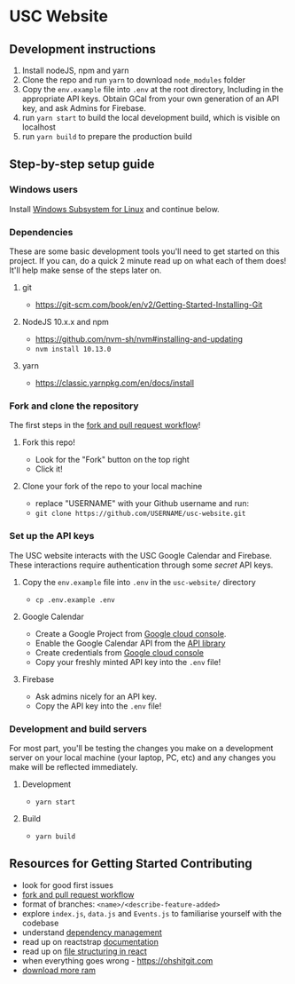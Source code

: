 # USC Website

## Development instructions
1. Install nodeJS, npm and yarn
2. Clone the repo and run `yarn` to download `node_modules` folder
3. Copy the `env.example` file into `.env` at the root directory,
Including in the appropriate API keys. Obtain GCal from your own generation of an API key, and ask Admins for Firebase.
4. run `yarn start` to build the local development build, which is visible on localhost
5. run `yarn build` to prepare the production build

## Step-by-step setup guide

### Windows users
Install [Windows Subsystem for Linux](https://docs.microsoft.com/en-us/windows/wsl/install-win10) and continue below.

### Dependencies
These are some basic development tools you'll need to get started on this project. If you can, do a quick 2 minute read up on what each of them does! It'll help make sense of the steps later on.

1. git
    - https://git-scm.com/book/en/v2/Getting-Started-Installing-Git

2. NodeJS 10.x.x and npm
    - https://github.com/nvm-sh/nvm#installing-and-updating
    - `nvm install 10.13.0`

3. yarn
    - https://classic.yarnpkg.com/en/docs/install

### Fork and clone the repository
The first steps in the [fork and pull request workflow](https://gist.github.com/Chaser324/ce0505fbed06b947d962)!

1. Fork this repo!
    - Look for the "Fork" button on the top right
    - Click it!

2. Clone your fork of the repo to your local machine
    - replace "USERNAME" with your Github username and run:
    - `git clone https://github.com/USERNAME/usc-website.git`

### Set up the API keys
The USC website interacts with the USC Google Calendar and Firebase. These interactions require authentication through some *secret* API keys.

1. Copy the `env.example` file into `.env` in the `usc-website/` directory
    - `cp .env.example .env`

2. Google Calendar
    - Create a Google Project from [Google cloud console](https://console.cloud.google.com).
    - Enable the Google Calendar API from the [API library](https://console.cloud.google.com/projectselector2/apis/library)
    - Create credentials from [Google cloud console](https://console.cloud.google.com/apis/credentials)
    - Copy your freshly minted API key into the `.env` file!

3. Firebase
    - Ask admins nicely for an API key.
    - Copy the API key into the `.env` file!

### Development and build servers
For most part, you'll be testing the changes you make on a development server on your local machine (your laptop, PC, etc) and any changes you make will be reflected immediately.

1. Development
    - `yarn start`

2. Build
    - `yarn build`

## Resources for Getting Started Contributing
* look for good first issues
* [fork and pull request workflow](https://gist.github.com/Chaser324/ce0505fbed06b947d962)
* format of branches: `<name>/<describe-feature-added>`
* explore `index.js`, `data.js` and `Events.js` to familiarise yourself with the codebase
* understand [dependency management](https://yarnpkg.com/en/docs/version-control)
* read up on reactstrap [documentation](https://reactstrap.github.io/)
* read up on [file structuring in react](https://medium.com/@Charles_Stover/optimal-file-structure-for-react-applications-f3e35ad0a145)
* when everything goes wrong - https://ohshitgit.com
* [download more ram](https://downloadmoreram.com/)

